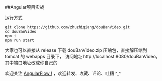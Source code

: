 ##Angular项目实战

运行方式
```angular2html
git clone https://github.com/zhuzhiqiang/douBanVideo.git
cd douBanVideo
npm i
npm run start

```

大家也可以直接从 release 下载 douBanVideo.zip 压缩包，直接解压缩到 tomcat 的 webapps 目录下，
访问地址 http://localhost:8080/douBanVideo，其中端口地址改成你自己的

欢迎关注  [AngularFlow !](https://blog.csdn.net/zhuzhiqiang_zhu) ，欢迎转发、收藏、评论、吐糟 ^_^
